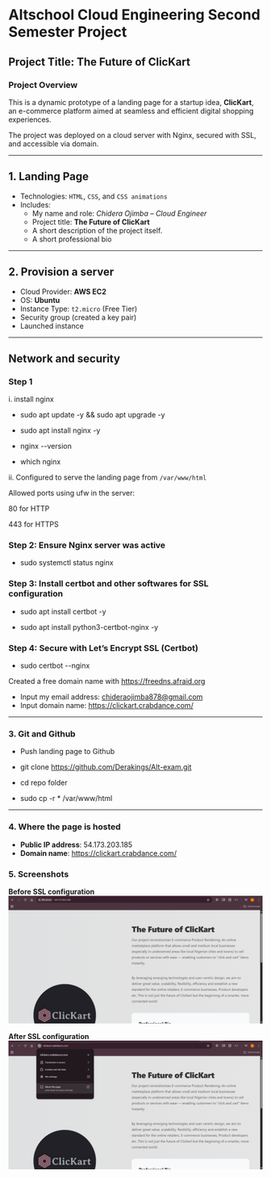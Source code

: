#  Altschool Cloud Engineering Second Semester Project

##  Project Title: **The Future of ClicKart**



###  Project Overview
This is a dynamic prototype of a landing page for a startup idea, **ClicKart**, an e-commerce platform aimed at seamless and efficient digital shopping experiences.

The project was deployed on a cloud server with Nginx, secured with SSL, and accessible via domain.

---

## 1. Landing Page

- Technologies: `HTML`, `CSS`, and `CSS animations`
- Includes:
  - My name and role: *Chidera Ojimba – Cloud Engineer*
  - Project title: **The Future of ClicKart**
  - A short description of the project itself.
  - A short professional bio
 ---

## 2.  Provision a server

- Cloud Provider: **AWS EC2**
- OS: **Ubuntu**
- Instance Type: `t2.micro` (Free Tier)
- Security group (created a key pair)
- Launched instance

---

## Network and security

### Step 1 

i. install nginx

- sudo apt update -y && sudo apt upgrade -y

- sudo apt install nginx -y

- nginx --version

- which nginx

ii. Configured to serve the landing page from  `/var/www/html`

Allowed ports using ufw in the server:

80 for HTTP

443 for HTTPS




### Step 2: Ensure Nginx server was active

- sudo systemctl status nginx


### Step 3: Install certbot and other softwares for SSL configuration
- sudo apt install certbot -y

- sudo apt install python3-certbot-nginx -y

### Step 4: Secure with Let’s Encrypt SSL (Certbot)

- sudo certbot --nginx

Created a free domain name with https://freedns.afraid.org

- Input my email address: chideraojimba878@gmail.com
- Input domain name: https://clickart.crabdance.com/


---

### 3.  Git and Github

- Push landing page to Github

- git clone https://github.com/Derakings/Alt-exam.git
- cd repo folder
- sudo cp -r * /var/www/html

---
### 4. Where the page is hosted
- **Public IP address**: 54.173.203.185
- **Domain name**: https://clickart.crabdance.com/


### 5. Screenshots 


 **Before SSL configuration**
![Before](assets/before.png)

  
**After SSL configuration**
![After](assets/after.png)














